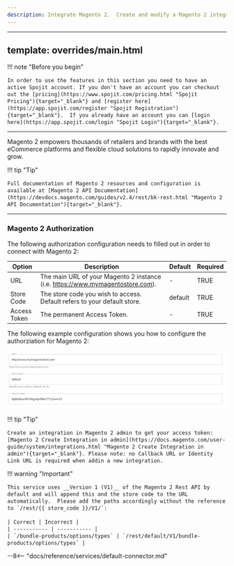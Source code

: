 ```yaml
---
description: Integrate Magento 2.  Create and modify a Magento 2 integration with the bilateral transfer of resources within the Magento 2 RESTful web service. This Magento 2 service can be added to your workflow and connect and share data with other services.
---
```

---
template: overrides/main.html
---
!!! note "Before you begin" 

    In order to use the features in this section you need to have an active Spojit account. If you don't have an account you can checkout out the [pricing](https://www.spojit.com/pricing.html "Spojit Pricing"){target="_blank"} and [register here](https://app.spojit.com/register "Spojit Registration"){target="_blank"}.  If you already have an account you can [login here](https://app.spojit.com/login "Spojit Login"){target="_blank"}.
___
   
Magento 2 empowers thousands of retailers and brands with the best eCommerce platforms and flexible cloud solutions to rapidly innovate and grow.

!!! tip "Tip" 

    Full documentation of Magento 2 resources and configuration is available at [Magento 2 API Documentation](https://devdocs.magento.com/guides/v2.4/rest/bk-rest.html "Magento 2 API Documentation"){target="_blank"}.
___
### Magento 2 Authorization

The following authorization configuration needs to filled out in order to connect with Magento 2:

| Option | Description | Default | Required |
| ----------- | ----------- | ----------- | ----------- |
| URL | The main URL of your Magento 2 instance (i.e. https://www.mymagentostore.com). | - | TRUE |
| Store Code | The store code you wish to access.  Default refers to your default store. | default | TRUE |
| Access Token | The permanent Access Token. | - | TRUE |

The following example configuration shows you how to configure the authorziation for Magento 2:

![Magento 2 Authorization Configuration](/assets/images/services/magento2-service/authorization-configuration.png "Magento 2 Authorization Configuration")

!!! tip "Tip" 

    Create an integration in Magento 2 admin to get your access token: [Magento 2 Create Integration in admin](https://docs.magento.com/user-guide/system/integrations.html "Magento 2 Create Integration in admin"){target="_blank"}. Please note: no Callback URL or Identity Link URL is required when addin a new integration.

!!! warning "Important"

    This service uses __Version 1 (V1)__ of the Magento 2 Rest API by default and will append this and the store code to the URL automatically.  Please add the paths accordingly without the reference to `/rest/{{ store_code }}/V1/`:

    | Correct | Incorrect |
    | ----------- | ----------- |
    | `/bundle-products/options/types` | `/rest/default/V1/bundle-products/options/types` |

--8<-- "docs/reference/services/default-connector.md"